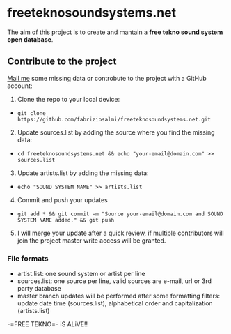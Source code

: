 # freeteknosoundsystems.net

The aim of this project is to create and mantain a **free tekno sound system open database**.

## Contribute to the project

[Mail me](mailto:fabrizio.salmi@gmail.com) some missing data or controbute to the project with a GitHub account:

1. Clone the repo to your local device:

- `git clone https://github.com/fabriziosalmi/freeteknosoundsystems.net.git`

2. Update sources.list by adding the source where you find the missing data:

- `cd freeteknosoundsystems.net && echo "your-email@domain.com" >> sources.list`

3. Update artists.list by adding the missing data:

- `echo "SOUND SYSTEM NAME" >> artists.list`

4. Commit and push your updates

- `git add * && git commit -m "Source your-email@domain.com and SOUND SYSTEM NAME added." && git push`

5. I will merge your update after a quick review, if multiple contributors will join the project master write access will be granted.


### File formats

- artist.list: one sound system or artist per line
- sources.list: one source per line, valid sources are e-mail, url or 3rd party database
- master branch updates will be performed after some formatting filters: update date time (sources.list), alphabetical order and capitalization (artists.list)

-=FREE TEKNO=- iS ALiVE!!
